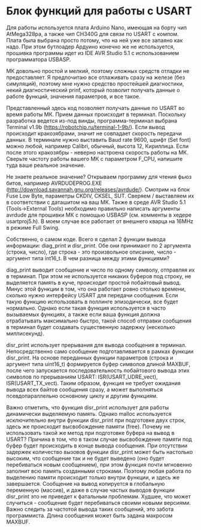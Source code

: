 # Блок функций для работы с USART

Для работы используется плата Arduino Nano, имеющая на борту чип AtMega328pa, а также чип CH340G для связи по USART с компом.
Плата была выбрана просто потому, что на ней уже все запаяно как надо. При этом бутлоадер Ардуино конечно же не используется, прошивка программы идет из IDE AVR Studio 5.1 с использованием программатора USBASP.

МК довольно простой и мелкий, поэтому сложных средств отладки не предоставляет. Я предпочитаю все отлаживать сразу на железе (без симуляций), поэтому мне нужно средство простейшей диагностики, некий диагностический prinf, который позволит получать данные о работе функций, значения параметров, и все такое.

Представленный здесь код позволяет получать данные по USART во время работы МК. Прием данных происходит в терминал. Поскольку разработка ведется из-под винды, программа-терминал выбрана Terminal v1.9b (https://robotchip.ru/terminal-1-9b/). Если вывод происходит кракозябрами, значит не совпадает скорость передачи данных. В терминале нужно выставить Baud rate 9600, шрифт (Set font) можно любой, например Calibri, обычный, высота 12, Кириллица. Если после этого кракозябры - неверно настроена скорость работы на МК. Сверьте частоту работы вашего МК с параметром F_CPU, напишите туда ваше реальное значение.

Не знаете реальное значение? Открываем программу для чтения фьюз битов, например AVRDUDEPROG.EXE (http://download.savannah.gnu.org/releases/avrdude/). Смотрим на блок Fuse Low Byte, параметры CKDIV, CKSEL, SUT. Сверяем / выставляем их в соответствии с даташитом на ваш МК. Также в среде AVR Studio 5.1 (Tools->External Tools) необходимо правильно написать аргументы avrdude для прошивки МК с помощью USBASP (см. комменты в хедере usartproj5.h). В моем случае все работает от внешнего кварца на 16MHz в режиме Full Swing.

Собственно, о самом коде. Всего я сделал 2 функции вывода информации: diag_print и disr_print. Обе они принимают по 2 аргумента (строка, число), где строка - это произвольное описание, число - аргумент типа int16_t. В чем разница между этими функциями?

diag_print выводит сообщение и число по одному символу, отправляя их в терминал. При этом не используется никаких буферов под строку, не выделяется память в куче, происходит простой побайтовый вывод. Минус этой функции в том, что она работает ровно столько времени, сколько нужно интерфейсу USART для передачи сообщения. Если такую функцию использовать в поллинге эпизодически, все будет нормально. Однако если такая функция используется в часто вызываемых функциях, а также если ваша функция должна отрабатывать максимально быстро, такой способ отправки сообщения в терминал будет создавать существенную задержку (несколько миллисекунд).

disr_print использует прерывания для вывода сообщения в терминал. Непосредственно само сообщение подготавливается в рамках функции disr_print. На основе переданных функции параметров (строка и аргумент типа uint16_t) формируется буфер символов длиной MAXBUF, после чего запускается последовательность побайтового вывода этих символов по прерываниям USART: ISR(USART_UDRE_vect), ISR(USART_TX_vect). Таким образом, функция не требует ожидания вывода всех байтов сообщения сразу, а может выполняться псевдопараллельно основному циклу и другим функциям.

Важно отметить, что функция disr_print использует для работы динамически выделяемую память. Однако malloc используется исключительно внутри функции disr_print при подготовке двух строк, здесь же происходит высвобождение памяти (free). Почему не использовать такой же метод при подготовке буфера на вывод в USART? Причина в том, что в таком случае высвобождение памяти под буфер будет происходить в конце вывода сообщения. При отсутствии задержек количество вызовов функции disr_print может быть настолько высоким, что сообщение так и не будет выведено (оно будет перебиваться новым сообщением), при этом функция почти мгновенно заполнит всю память созданными строками. Поэтому любая работа по выделению памяти происходит только внутри функции, и здесь же завершается. Сообщение на вывод копируется в глобальную переменную (массив), и даже в случае частых выводов функции disr_print это не приведет к фатальным проблемам. Худшее, что может случиться - сообщение будет перебиваться своими новыми версиями. Важно следить за частотой вывода таких сообщений, это забота программиста. Длина сообщения может быть задана макросом MAXBUF.
